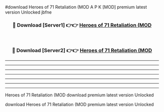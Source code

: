 #download Heroes of 71 Retaliation (MOD A P K [MOD] premium latest version Unlocked jbfne 



<div align="center">
<h3>🔴 Download [Server1] 👉👉 <a href="https://apkdownload3.web.app/">Heroes of 71 Retaliation (MOD</a></h3><br>

<h3>🔴 Download [Server2] 👉👉 <a href="https://apkdownload3.web.app/">Heroes of 71 Retaliation (MOD</a></h3>
</div>





----------------------------------------------------------

----------------------------------------------------------

----------------------------------------------------------

----------------------------------------------------------

----------------------------------------------------------

----------------------------------------------------------

----------------------------------------------------------

Heroes of 71 Retaliation (MOD download premium latest version Unlocked

download Heroes of 71 Retaliation (MOD premium latest version Unlocked
